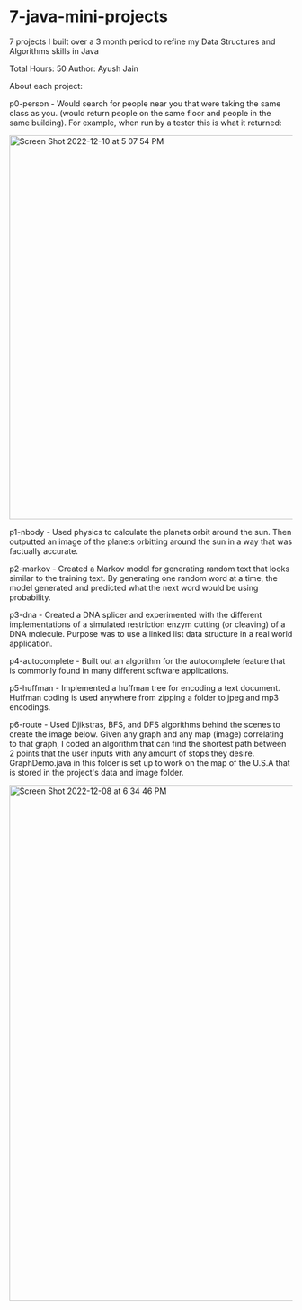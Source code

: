 # 7-java-mini-projects
7 projects I built over a 3 month period to refine my Data Structures and Algorithms skills in Java

Total Hours: 50 
Author: Ayush Jain 

About each project:

p0-person - Would search for people near you that were taking the same class as you. (would return people on the same floor and people in the same building). For example, when run by a tester this is what it returned: 

<img width="682" alt="Screen Shot 2022-12-10 at 5 07 54 PM" src="https://user-images.githubusercontent.com/88155816/206877103-c653e51c-60bc-43b7-875a-40eb83028aa3.png">

p1-nbody - Used physics to calculate the planets orbit around the sun. Then outputted an image of the planets orbitting around the sun in a way that was factually accurate. 

p2-markov - Created a Markov model for generating random text that looks similar to the training text. By generating one random word at a time, the model generated and predicted what the next word would be using probability.

p3-dna - Created a DNA splicer and experimented with the different implementations of a simulated restriction enzym cutting (or cleaving) of a DNA molecule. Purpose was to use a linked list data structure in a real world application. 

p4-autocomplete - Built out an algorithm for the autocomplete feature that is commonly found in many different software applications. 

p5-huffman - Implemented a huffman tree for encoding a text document. Huffman coding is used anywhere from zipping a folder to jpeg and mp3 encodings. 

p6-route - Used Djikstras, BFS, and DFS algorithms behind the scenes to create the image below. Given any graph and any map (image) correlating to that graph, I coded an algorithm that can find the shortest path between 2 points that the user inputs with any amount of stops they desire. GraphDemo.java in this folder is set up to work on the map of the U.S.A that is stored in the project's data and image folder. 

<img width="916" alt="Screen Shot 2022-12-08 at 6 34 46 PM" src="https://user-images.githubusercontent.com/88155816/206877372-bff02379-a1a9-4359-994c-7cbe5c51ed55.png">

